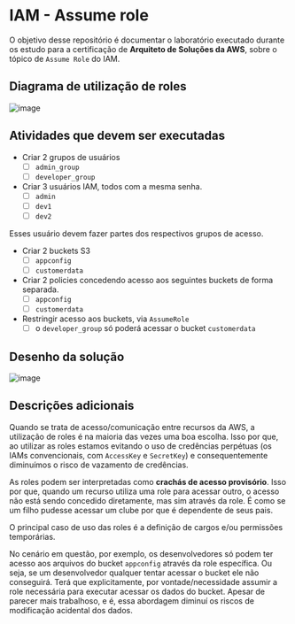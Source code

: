 # IAM - Assume role

O objetivo desse repositório é documentar o laboratório executado durante os
estudo para a certificação de **Arquiteto de Soluções da AWS**, sobre o tópico
de `Assume Role` do IAM.

## Diagrama de utilização de roles

![image](https://github.com/JoseCarlosNF/aws-assume-role/assets/38339200/9a34a0be-181f-474f-be1e-a18e70ae3501)

## Atividades que devem ser executadas

- Criar 2 grupos de usuários
  - [ ] `admin_group`
  - [ ] `developer_group`

- Criar 3 usuários IAM, todos com a mesma senha.
  - [ ] `admin`
  - [ ] `dev1`
  - [ ] `dev2`

Esses usuário devem fazer partes dos respectivos grupos de acesso.

- Criar 2 buckets S3
  - [ ] `appconfig`
  - [ ] `customerdata`

- Criar 2 policies concedendo acesso aos seguintes buckets de forma
      separada.
  - [ ] `appconfig`
  - [ ] `customerdata`

- Restringir acesso aos buckets, via `AssumeRole`
  - [ ] o `developer_group` só poderá acessar o bucket `customerdata`

## Desenho da solução

![image](https://github.com/JoseCarlosNF/aws-assume-role/assets/38339200/6cabe942-f306-4686-8f29-9f5e7b895f48)

## Descrições adicionais

Quando se trata de acesso/comunicação entre recursos da AWS, a utilização de
roles é na maioria das vezes uma boa escolha. Isso por que, ao utilizar as
roles estamos evitando o uso de credências perpétuas (os IAMs convencionais,
com `AccessKey` e `SecretKey`) e consequentemente diminuímos o risco de
vazamento de credências.

As roles podem ser interpretadas como **crachás de acesso provisório**. Isso
por que, quando um recurso utiliza uma role para acessar outro, o acesso não
está sendo concedido diretamente, mas sim através da role. É como se um filho
pudesse acessar um clube por que é dependente de seus pais.

O principal caso de uso das roles é a definição de cargos e/ou permissões
temporárias.

No cenário em questão, por exemplo, os desenvolvedores só podem ter acesso aos
arquivos do bucket `appconfig` através da role específica. Ou seja, se um
desenvolvedor qualquer tentar acessar o bucket ele não conseguirá. Terá que
explicitamente, por vontade/necessidade assumir a role necessária para executar
acessar os dados do bucket. Apesar de parecer mais trabalhoso, e é, essa
abordagem diminuí os riscos de modificação acidental dos dados.
